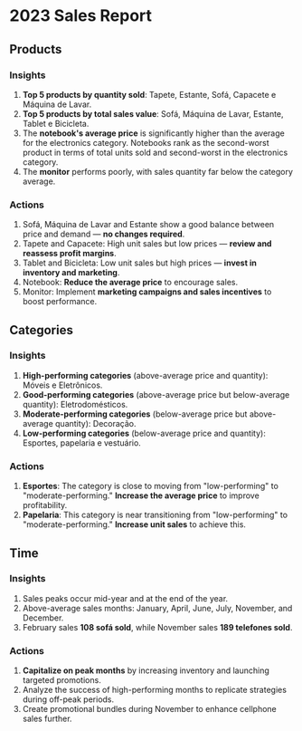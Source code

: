 # 2023 Sales Report

## Products
### Insights
1. **Top 5 products by quantity sold**: Tapete, Estante, Sofá, Capacete e Máquina de Lavar.
2. **Top 5 products by total sales value**: Sofá, Máquina de Lavar, Estante, Tablet e Bicicleta.
3. The **notebook's average price** is significantly higher than the average for the electronics category. Notebooks rank as the second-worst product in terms of total units sold and second-worst in the electronics category.
4. The **monitor** performs poorly, with sales quantity far below the category average.

### Actions
1. Sofá, Máquina de Lavar and Estante show a good balance between price and demand — **no changes required**.
2. Tapete and Capacete: High unit sales but low prices — **review and reassess profit margins**.
3. Tablet and Bicicleta: Low unit sales but high prices — **invest in inventory and marketing**.
4. Notebook: **Reduce the average price** to encourage sales.
5. Monitor: Implement **marketing campaigns and sales incentives** to boost performance.

## Categories
### Insights
1. **High-performing categories** (above-average price and quantity): Móveis e Eletrônicos.
2. **Good-performing categories** (above-average price but below-average quantity): Eletrodomésticos.
3. **Moderate-performing categories** (below-average price but above-average quantity): Decoração.
4. **Low-performing categories** (below-average price and quantity): Esportes, papelaria e vestuário.

### Actions
1. **Esportes**: The category is close to moving from "low-performing" to "moderate-performing." **Increase the average price** to improve profitability.
2. **Papelaria**: This category is near transitioning from "low-performing" to "moderate-performing." **Increase unit sales** to achieve this.

## Time
### Insights
1. Sales peaks occur mid-year and at the end of the year.
2. Above-average sales months: January, April, June, July, November, and December.
3. February sales **108 sofá sold**, while November sales **189 telefones sold**.

### Actions
1. **Capitalize on peak months** by increasing inventory and launching targeted promotions.
2. Analyze the success of high-performing months to replicate strategies during off-peak periods.
3. Create promotional bundles during November to enhance cellphone sales further.
